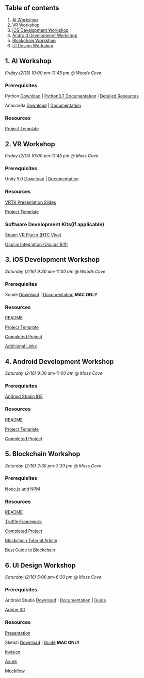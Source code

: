 ## Table of contents

1. [AI Workshop](#1-ai-workshop)
2. [VR Workshop](#2-vr-workshop)
3. [iOS Development Workshop](#3-ios-development-workshop)
4. [Android Development Workshop](#4-android-development-workshop)
5. [Blockchain Workshop](#5-blockchain-workshop)
6. [UI Design Workshop](#6-ui-design-workshop)


## 1. AI Workshop
*Friday (2/15) 10:00 pm-11:45 pm @ Woods Cove*

### Prerequisites

Python [Download](https://www.python.org/downloads/) | [Python3.7 Documentation](https://docs.python.org/3/) | [Detailed Resources](#python-resources)

Anaconda [Download](https://www.anaconda.com/) | [Documentation](https://docs.anaconda.com/) 

### Resources

[Project Template](https://github.com/monishramadoss/chatBot_TeachingModel?fbclid=IwAR2vcMxlAnvnLlwaztUQAOcFjZohUktcR-6k6jDElstEAWZH5YWZvvHClN8)

## 2. VR Workshop
*Friday (2/15) 10:00 pm-11:45 pm @ Moss Cove*

### Prerequisites

Unity 5.0 [Download](https://unity3d.com/) | [Documentation](https://docs.unity3d.com/Manual/index.html)

### Resources

[VRTK Presentation Slides](https://docs.google.com/presentation/d/198tiA5anRwLlW-vjY2Xi2ZivzI4e7_hIh-x8zco1XzU/edit#slide=id.g4eac447993_0_98)

[Project Template](https://github.com/vrdcuci/HackUCI2019)

### Software Development Kits(if applicable)

[Steam VR Plugin (HTC Vive)](https://assetstore.unity.com/packages/tools/integration/steamvr-plugin-32647)

[Oculus Integration (Oculus Rift)](https://developer.oculus.com/downloads/package/unity-integration/)


## 3. iOS Development Workshop
*Saturday (2/16) 9:30 am-11:00 am @ Woods Cove*

### Prerequisites

Xcode [Download](https://developer.apple.com/xcode/) | [Documentation](https://developer.apple.com/documentation/) **MAC ONLY** 

### Resources

[README](https://github.com/membriux/Teach-iOS/blob/master/StarterProjects/TableViewStarter/README.md)

[Project Template](https://github.com/membriux/Teach-iOS/tree/master/StarterProjects/TableViewStarter)

[Completed Project](https://github.com/membriux/Teach-iOS/tree/master/CompletedProjects/CompletedTableViewStarter)

[Additional Links](https://guides.codepath.com/ios)



## 4. Android Development Workshop
*Saturday (2/16) 9:30 am-11:00 am @ Moss Cove*

### Prerequisites

[Android Studio IDE](https://developer.android.com/studio/?gclid=CjwKCAiAwJTjBRBhEiwA56V7q8Z2K2kqZ05auv63l0UAahg-e8sZfWGHoZe7ZusgEa8CKOdLMICAxRoCQQcQAvD_BwE)

### Resources

[README](https://github.com/Pursain/Bookmark_Template/blob/master/README.md)

[Project Template](https://github.com/Pursain/Bookmark_Template)

[Completed Project](https://github.com/Pursain/Bookmark_Complete)


## 5. Blockchain Workshop
*Saturday (2/16) 2:30 pm-3:30 pm @ Moss Cove*

### Prerequisites

[Node.js and NPM](https://nodejs.org/en/)

### Resources

[README](https://github.com/blockchainuci/hackuciTutorial#readme)

[Truffle Framework](https://truffleframework.com/)

[Completed Project](https://github.com/blockchainuci/hackuciTutorial)

[Blockchain Tutorial Article](https://medium.com/coinmonks/getting-started-with-ethereum-blockchain-development-part-1-d6543b441bea)

[Best Guide to Blockchain](https://medium.freecodecamp.org/the-authoritative-guide-to-blockchain-development-855ab65b58bc)

## 6. UI Design Workshop
*Saturday (2/16) 5:00 pm-6:30 pm @ Moss Cove*

### Prerequisites

Android Studio [Download](https://developer.android.com/studio/) | [Documentation](https://developer.android.com/docs/) | [Guide](https://developer.android.com/studio/intro/)

[Adobe XD](http://www.adobe.com/products/xd.html)

### Resources

[Presentation](https://docs.google.com/presentation/d/17g3iIEO6bdlU6bc7fUudO57dAzbxhIyzzlFm_wnvpwE/edit?ts=5c605fa0#slide=id.g4ed2c68bf0_8_72)

Sketch [Download](http://bohemiancoding.com/sketch/) | [Guide](https://www.sketchapp.com/docs/) **MAC ONLY**

[Invision](https://www.invisionapp.com/)

[Axure](https://www.axure.com/)

[Mockflow](https://mockflow.com/)

